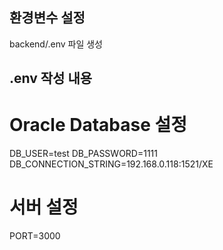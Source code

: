 ## 환경변수 설정
backend/.env 파일 생성

## .env 작성 내용
# Oracle Database 설정
DB_USER=test
DB_PASSWORD=1111
DB_CONNECTION_STRING=192.168.0.118:1521/XE

# 서버 설정
PORT=3000